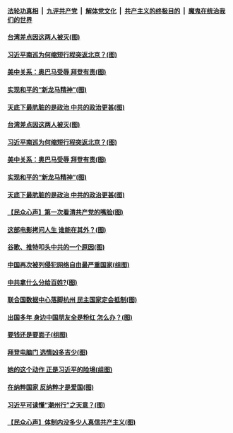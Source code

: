 

####  [法轮功真相](../../../../basic/blob/master/README.md?t=10181502) &nbsp;|&nbsp; [九评共产党](../../../../9ping.md/blob/master/README.md?t=10181502) &nbsp;|&nbsp; [解体党文化](../../../../jtdwh.md/blob/master/README.md?t=10181502)  &nbsp;|&nbsp; [共产主义的终极目的](../../../../gczydzjmd.md/blob/master/README.md?t=10181502) &nbsp;|&nbsp; [魔鬼在统治我们的世界](../../../../mgztzwmdsj.md/blob/master/README.md?t=10181502) 

#### [台湾差点因这两人被灭(图)](../pages/p4/949582.md?t=10181502) 


#### [习近平南巡为何缩短行程突返北京？(图)](../pages/p4/949598.md?t=10181502) 

#### [美中关系：奥巴马受辱 拜登有责(图)](../pages/p4/949581.md?t=10181502) 

#### [实现和平的“新龙马精神”(图)](../pages/p4/949587.md?t=10181502) 

#### [天底下最肮脏的是政治 中共的政治更甚(图)](../pages/p4/949579.md?t=10181502) 

#### [台湾差点因这两人被灭(图)](../pages/p4/949582.md?t=10181502) 


#### [习近平南巡为何缩短行程突返北京？(图)](../pages/p4/949598.md?t=10181502) 

#### [美中关系：奥巴马受辱 拜登有责(图)](../pages/p4/949581.md?t=10181502) 

#### [实现和平的“新龙马精神”(图)](../pages/p4/949587.md?t=10181502) 

#### [天底下最肮脏的是政治 中共的政治更甚(图)](../pages/p4/949579.md?t=10181502) 

#### [【民众心声】第一次看清共产党的嘴脸(图)](../pages/p4/949084.md?t=10181502) 

#### [这部电影拷问人生 谁能在其外？(图)](../pages/p4/949592.md?t=10181502) 

#### [谷歌、推特叩头中共的一个原因(图)](../pages/p4/949586.md?t=10181502) 

#### [中国再次被列侵犯网络自由最严重国家(组图)](../pages/p4/949480.md?t=10181502) 


#### [中共拿什么分给百姓?(图)](../pages/p4/949497.md?t=10181502) 

#### [联合国数据中心落脚杭州 民主国家定会抵制(图)](../pages/p4/949503.md?t=10181502) 

#### [出国多年 身边中国朋友全是粉红 怎么办？(图)](../pages/p4/949487.md?t=10181502) 

#### [要钱还是要面子(组图)](../pages/p4/949483.md?t=10181502) 

#### [拜登电脑门 选情凶多吉少(图)](../pages/p4/949508.md?t=10181502) 

#### [她的这个动作 正是习近平的险境(组图)](../pages/p4/949442.md?t=10181502) 

#### [在纳粹国家 反纳粹才是爱国(图)](../pages/p4/949406.md?t=10181502) 

#### [习近平可读懂“潮州行”之天意？(图)](../pages/p4/949416.md?t=10181502) 

#### [【民众心声】体制内没多少人真信共产主义(图)](../pages/p4/948421.md?t=10181502) 

